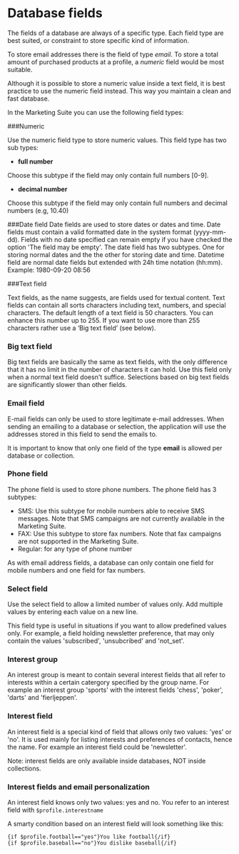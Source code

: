 # Database fields

The fields of a database are always of a specific type. Each field type are best suited, or constraint
to store specific kind of information.  

To store email addresses there is the field of type *email*.  To store a total amount of purchased 
products at a profile, a *numeric* field would be most suitable. 

Although it is possible to store a numeric value inside a text field, it is best
practice to use the numeric field instead. This way you maintain a clean and fast database.

In the Marketing Suite you can use the following field types:

###Numeric

   Use the numeric field type to store numeric values. This field type has two 
    sub types:

* **full number**

Choose this subtype if the field may only contain full numbers [0-9]. 

* **decimal number**

Choose this subtype if the field may only contain full numbers and decimal numbers (e.g, 10.40) 

###Date field 
Date fields are used to store dates or dates and time. Date fields must contain a valid formatted date in the system format (yyyy-mm-dd). Fields with no date specified can remain empty if you have checked the option 'The field may be empty'. The date field has two subtypes. One for storing normal dates and the the other for storing date and time. 
Datetime field are normal date fields but extended with 24h time notation (hh:mm). Example: 1980-09-20 08:56

###Text field

Text fields, as the name suggests, are fields used for textual content. Text fields can contain all sorts characters including text, numbers, and special characters. The default length of a text field is 50 characters. You can enhance this number up to 255. If you want to use more than 255 characters rather use a ‘Big text field’ (see below).

### Big text field

Big text fields are basically the same as text fields, with the only difference that it has no limit in the number of characters it can hold.  Use this field only when a normal text field doesn't suffice. Selections based on big text fields are significantly slower than other fields. 

### Email field
E-mail fields can only be used to store legitimate e-mail addresses. When sending an emailing to a database or selection, the application will use the addresses stored in this field to send the emails to.

It is important to know that only one field of the type **email** is allowed per database or collection.  

### Phone field

The phone field is used to store phone numbers. The phone field has 3 subtypes:

* SMS: Use this subtype for mobile numbers able to receive SMS messages. Note that SMS campaigns are not currently available in the Marketing Suite. 
* FAX: Use this subtype to store fax numbers. Note that fax campaigns are not supported in the Marketing Suite.
* Regular: for any type of phone number

As with email address fields, a database can only contain one field for mobile numbers and one field for fax numbers. 

### Select field

Use the select field to allow a limited number of values only. Add multiple values by entering each value on a new line. 

This field type is useful in situations if you want to allow predefined values only. For example, a field holding newsletter preference, that may only contain the values 'subscribed', 'unsubcribed' and 'not_set'.

### Interest group

An interest group is meant to contain several interest fields that all refer to interests within a certain catergory specified by the group name. For example an interest group 'sports' with the interest fields 'chess', 'poker', 'darts' and  'fierljeppen'.

### Interest field

An interest field is a special kind of field that allows only two values: 'yes' or 'no'. It is used mainly for listing interests and preferences of contacts, hence the name. For example an interest field could be 'newsletter'.

Note: interest fields are only available inside databases, NOT inside collections.

### Interest fields and email personalization

An interest field knows only two values: yes and no. You refer to an interest field with `$profile.interestname`

A smarty condition based on an interest field will look something like this:
    
    {if $profile.football=="yes"}You like football{/if}
    {if $profile.baseball=="no"}You dislike baseball{/if}
